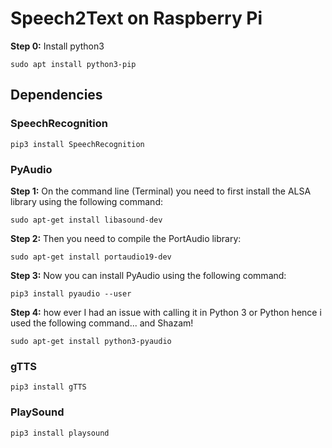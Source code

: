 # Speech2Text on Raspberry Pi

**Step 0:** Install python3

`sudo apt install python3-pip`

## Dependencies
### SpeechRecognition
`pip3 install SpeechRecognition`

### PyAudio
**Step 1:** On the command line (Terminal) you need to first install the ALSA library using the following command:

`sudo apt-get install libasound-dev`

**Step 2:** Then you need to compile the PortAudio library:

`sudo apt-get install portaudio19-dev`

**Step 3:** Now you  can install PyAudio using the following command:

`pip3 install pyaudio --user`

**Step 4:** how ever I had an issue with calling it in Python 3 or Python hence i used the following command... and Shazam! 

`sudo apt-get install python3-pyaudio`

### gTTS

`pip3 install gTTS`

### PlaySound

`pip3 install playsound`

